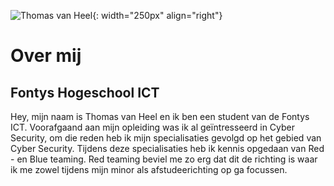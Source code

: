 ![Thomas van Heel](https://via.placeholder.com/300.png/09f/fff%20C/O%20https://placeholder.com/){: width="250px" align="right"}
# Over mij

## Fontys Hogeschool ICT
Hey, mijn naam is Thomas van Heel en ik ben een student van de Fontys ICT. Voorafgaand aan mijn opleiding was ik al geïntresseerd in Cyber Security, om die reden heb ik mijn specialisaties gevolgd op het gebied van Cyber Security. Tijdens deze specialisaties heb ik kennis opgedaan van Red - en Blue teaming. Red teaming beviel me zo erg dat dit de richting is waar ik me zowel tijdens mijn minor als afstudeerichting op ga focussen. 


